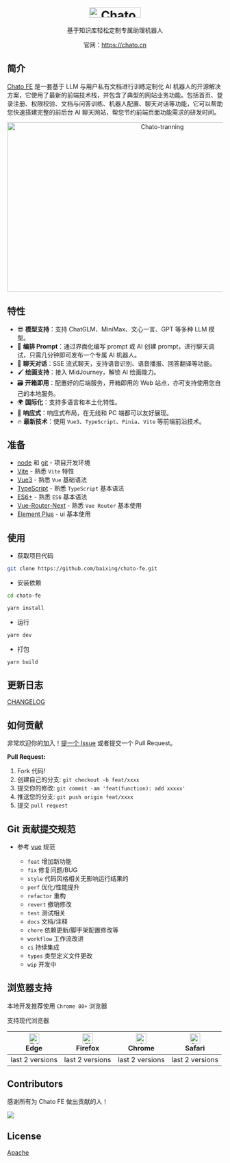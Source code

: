 <h1 align="center">
  <a href="https://chato.cn/">
    <img width="120" height="24" src="https://afu-1255830993.cos.ap-shanghai.myqcloud.com/chato_image/avater/87e2bb817371b4aec6cbe549ac58e62e.png" alt="Chato">
  </a>
</h1>

<p align="center">基于知识库轻松定制专属助理机器人</p>

<p align="center">官网：<a href="https://chato.cn/" target="_blank">https://chato.cn</a></p>

## 简介

[Chato FE](https://github.com/baixing/chato-fe) 是一套基于 LLM 与用户私有文档进行训练定制化 AI 机器人的开源解决方案，它使用了最新的前端技术栈，并包含了典型的网站业务功能。包括首页、登录注册、权限校验、文档与问答训练、机器人配置、聊天对话等功能，它可以帮助您快速搭建完整的前后台 AI 聊天网站，帮您节约前端页面功能需求的研发时间。

<p align="center">
<img width="709" height="395" src="https://afu-1255830993.cos.ap-shanghai.myqcloud.com/chato_image/avater/ab6795735a2c999eeff4c7e2f22e0337.png" alt="Chato-tranning">
</p>

## 特性

- 😎 **模型支持**：支持 ChatGLM、MiniMax、文心一言、GPT 等多种 LLM 模型。
- 📝 **编排 Prompt**：通过界面化编写 prompt 或 AI 创建 prompt，进行聊天调试，只需几分钟即可发布一个专属 AI 机器人。
- 💬 **聊天对话**：SSE 流式聊天，支持语音识别、语音播报、回答翻译等功能。
- 🖌️ **绘画支持**：接入 MidJourney，解锁 AI 绘画能力。
- 🗃️ **开箱即用**：配置好的后端服务，开箱即用的 Web 站点，亦可支持使用您自己的本地服务。
- 🌍 **国际化**：支持多语言和本土化特性。
- 📱 **响应式**：响应式布局，在无线和 PC 端都可以友好展现。
- 🔥 **最新技术**：使用 `Vue3`、`TypeScript`、`Pinia`、`Vite` 等前端前沿技术。

## 准备

- [node](http://nodejs.org/) 和 [git](https://git-scm.com/) - 项目开发环境
- [Vite](https://vitejs.dev/) - 熟悉 `Vite` 特性
- [Vue3](https://v3.vuejs.org/) - 熟悉 `Vue` 基础语法
- [TypeScript](https://www.typescriptlang.org/) - 熟悉 `TypeScript` 基本语法
- [ES6+](http://es6.ruanyifeng.com/) - 熟悉 `ES6` 基本语法
- [Vue-Router-Next](https://next.router.vuejs.org/) - 熟悉 `Vue Router` 基本使用
- [Element Plus](https://github.com/element-plus/element-plus) - ui 基本使用

## 使用

- 获取项目代码

```bash
git clone https://github.com/baixing/chato-fe.git
```

- 安装依赖

```bash
cd chato-fe

yarn install
```

- 运行

```bash
yarn dev
```

- 打包

```bash
yarn build
```

## 更新日志

[CHANGELOG](./CHANGELOG.md)

## 如何贡献

非常欢迎你的加入！[提一个 Issue](https://github.com/baixing/chato-fe/issues) 或者提交一个 Pull Request。

**Pull Request:**

1. Fork 代码!
2. 创建自己的分支: `git checkout -b feat/xxxx`
3. 提交你的修改: `git commit -am 'feat(function): add xxxxx'`
4. 推送您的分支: `git push origin feat/xxxx`
5. 提交 `pull request`

## Git 贡献提交规范

- 参考 [vue](https://github.com/vuejs/vue/blob/dev/.github/COMMIT_CONVENTION.md) 规范

  - `feat` 增加新功能
  - `fix` 修复问题/BUG
  - `style` 代码风格相关无影响运行结果的
  - `perf` 优化/性能提升
  - `refactor` 重构
  - `revert` 撤销修改
  - `test` 测试相关
  - `docs` 文档/注释
  - `chore` 依赖更新/脚手架配置修改等
  - `workflow` 工作流改进
  - `ci` 持续集成
  - `types` 类型定义文件更改
  - `wip` 开发中

## 浏览器支持

本地开发推荐使用 `Chrome 80+` 浏览器

支持现代浏览器

| [<img src="https://raw.githubusercontent.com/alrra/browser-logos/master/src/edge/edge_48x48.png" alt=" Edge" width="24px" height="24px" />](http://godban.github.io/browsers-support-badges/)</br>Edge | [<img src="https://raw.githubusercontent.com/alrra/browser-logos/master/src/firefox/firefox_48x48.png" alt="Firefox" width="24px" height="24px" />](http://godban.github.io/browsers-support-badges/)</br>Firefox | [<img src="https://raw.githubusercontent.com/alrra/browser-logos/master/src/chrome/chrome_48x48.png" alt="Chrome" width="24px" height="24px" />](http://godban.github.io/browsers-support-badges/)</br>Chrome | [<img src="https://raw.githubusercontent.com/alrra/browser-logos/master/src/safari/safari_48x48.png" alt="Safari" width="24px" height="24px" />](http://godban.github.io/browsers-support-badges/)</br>Safari |
| :----------------------------------------------------------------------------------------------------------------------------------------------------------------------------------------------------: | :---------------------------------------------------------------------------------------------------------------------------------------------------------------------------------------------------------------: | :-----------------------------------------------------------------------------------------------------------------------------------------------------------------------------------------------------------: | :-----------------------------------------------------------------------------------------------------------------------------------------------------------------------------------------------------------: |
|                                                                                            last 2 versions                                                                                             |                                                                                                  last 2 versions                                                                                                  |                                                                                                last 2 versions                                                                                                |                                                                                                last 2 versions                                                                                                |

## Contributors

感谢所有为 Chato FE 做出贡献的人！

<a href="https://github.com/baixing/chato-fe/graphs/contributors">
  <img src="https://contrib.rocks/image?repo=baixing/chato-fe" />
</a>

## License

[Apache](https://github.com/baixing/chato-fe/master/LICENSE)
